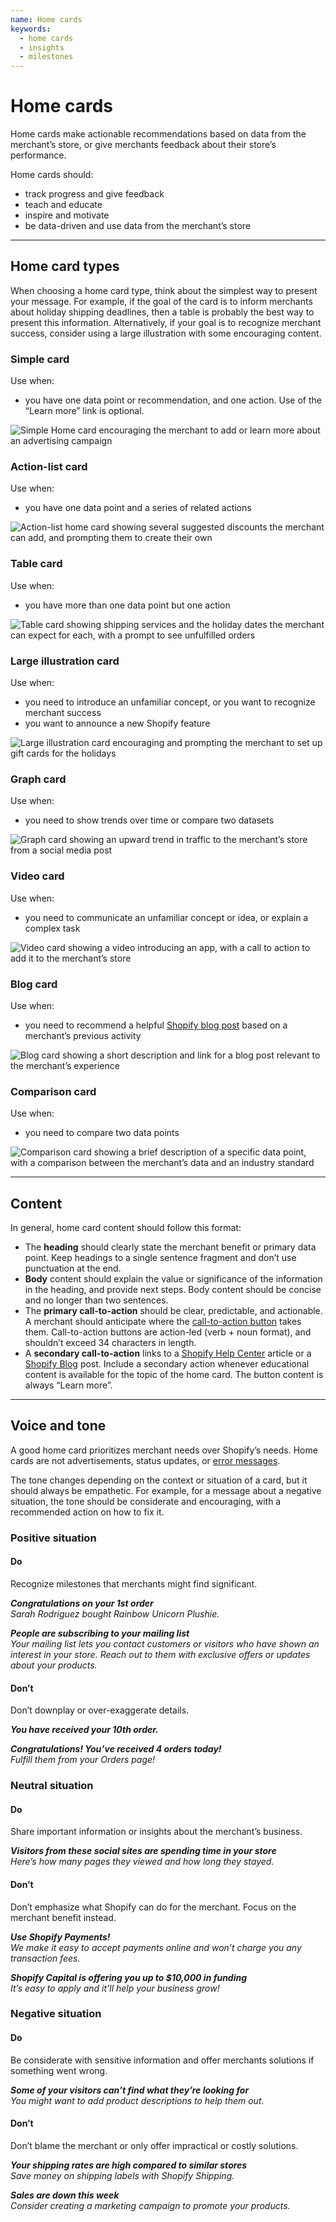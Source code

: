 ```yaml
---
name: Home cards
keywords:
  - home cards
  - insights
  - milestones
---
```


# Home cards

Home cards make actionable recommendations based on data from the merchant’s store, or give merchants feedback about their store’s performance.

Home cards should:

- track progress and give feedback
- teach and educate
- inspire and motivate
- be data-driven and use data from the merchant’s store

---

## Home card types

When choosing a home card type, think about the simplest way to present your message. For example, if the goal of the card is to inform merchants about holiday shipping deadlines, then a table is probably the best way to present this information. Alternatively, if your goal is to recognize merchant success, consider using a large illustration with some encouraging content.

### Simple card

<div class="Annotated">
  <div class="Annotated__Text">
    <p>Use when:</p>
    <ul>
      <li>
        you have one data point or recommendation, and one action. Use of the “Learn more” link is optional.  
      </li>
    </ul>
  </div>
<div class="Annotated__Media">
<div class="Image Image--border">

![Simple Home card encouraging the merchant to add or learn more about an advertising campaign](/images/home-card-page/simple-home-card@2x.png)

</div>
</div>
</div>

### Action-list card

<div class="Annotated">
  <div class="Annotated__Text">
    <p>Use when:</p>
    <ul>
      <li>
        you have one data point and a series of related actions
      </li>
    </ul>
  </div>
<div class="Annotated__Media">
<div class="Image Image--border">

![Action-list home card showing several suggested discounts the merchant can add, and prompting them to create their own](/images/home-card-page/action-list-home-card@2x.png)

</div>
</div>
</div>

### Table card

<div class="Annotated">
  <div class="Annotated__Text">
    <p>Use when:</p>
    <ul>
      <li>
        you have more than one data point but one action
      </li>
    </ul>
  </div>
<div class="Annotated__Media">
<div class="Image Image--border">

![Table card showing shipping services and the holiday dates the merchant can expect for each, with a prompt to see unfulfilled orders](/images/home-card-page/table-home-card@2x.png)

</div>
</div>
</div>

### Large illustration card

<div class="Annotated">
  <div class="Annotated__Text">
    <p>Use when:</p>
    <ul>
      <li>
        you need to introduce an unfamiliar concept, or you want to recognize merchant success
      </li>
      <li>
        you want to announce a new Shopify feature
      </li>
    </ul>
  </div>
  <div class="Annotated__Media">
  <div class="Image Image--border">

![Large illustration card encouraging and prompting the merchant to set up gift cards for the holidays](/images/home-card-page/large-illustration-home-card@2x.png)

</div>
</div>  
</div>

### Graph card

<div class="Annotated">
  <div class="Annotated__Text">
    <p>Use when:</p>
    <ul>
      <li>you need to show trends over time or compare two datasets</li>
    </ul>
  </div>
<div class="Annotated__Media">
<div class="Image Image--border">

![Graph card showing an upward trend in traffic to the merchant’s store from a social media post](/images/home-card-page/graph-home-card@2x.png)

</div>
</div>
</div>

### Video card

<div class="Annotated">
  <div class="Annotated__Text">
    <p>Use when:</p>
    <ul>
      <li>
        you need to communicate an unfamiliar concept or idea, or explain a complex task
      </li>
    </ul>
  </div>
<div class="Annotated__Media">
<div class="Image Image--border">

![Video card showing a video introducing an app, with a call to action to add it to the merchant’s store](/images/home-card-page/video-home-card@2x.png)

</div>
</div>
</div>

### Blog card

<div class="Annotated">
  <div class="Annotated__Text">
    <p>Use when:</p>
    <ul>
      <li>
        you need to recommend a helpful <a href="https://www.shopify.com/blog">Shopify blog post</a> based on a merchant’s previous activity
      </li>
    </ul>
  </div>
<div class="Annotated__Media">
  <div class="Image Image--border">

![Blog card showing a short description and link for a blog post relevant to the merchant’s experience](/images/home-card-page/blog-home-card@2x.png)

</div>
</div>
</div>

### Comparison card

<div class="Annotated">
  <div class="Annotated__Text">
    <p>Use when:</p>
    <ul>
      <li>
        you need to compare two data points
      </li>
    </ul>
  </div>
<div class="Annotated__Media">
  <div class="Image Image--border">

![Comparison card showing a brief description of a specific data point, with a comparison between the merchant’s data and an industry standard](/images/home-card-page/comparison-home-card@2x.png)

</div>
</div>
</div>

---

## Content

In general, home card content should follow this format:

- The **heading** should clearly state the merchant benefit or primary data point. Keep headings to a single sentence fragment and don’t use punctuation at the end.
- **Body** content should explain the value or significance of the information in the heading, and provide next steps. Body content should be concise and no longer than two sentences.
- The **primary call-to-action** should be clear, predictable, and actionable. A merchant should anticipate where the [call-to-action button](/content/actionable-language#section-buttons) takes them. Call-to-action buttons are action-led (verb + noun format), and shouldn’t exceed 34 characters in length.
- A **secondary call-to-action** links to a [Shopify Help Center](https://help.shopify.com/) article or a [Shopify Blog](https://www.shopify.com/blog) post. Include a secondary action whenever educational content is available for the topic of the home card. The button content is always “Learn more”.

---

## Voice and tone

A good home card prioritizes merchant needs over Shopify’s needs. Home cards are not advertisements, status updates, or [error messages](/patterns/error-messages).

The tone changes depending on the context or situation of a card, but it should always be empathetic. For example, for a message about a negative situation, the tone should be considerate and encouraging, with a recommended action on how to fix it.

### Positive situation

<!-- usagelist -->

#### Do

Recognize milestones that merchants might find significant.

_**Congratulations on your 1st order** <br />
Sarah Rodriguez bought Rainbow Unicorn Plushie._

_**People are subscribing to your mailing list** <br />
Your mailing list lets you contact customers or visitors who have shown an interest in your store. Reach out to them with exclusive offers or updates about your products._

#### Don’t

Don’t downplay or over-exaggerate details.

_**You have received your 10th order.** <br />_

_**Congratulations! You’ve received 4 orders today!** <br />
Fulfill them from your Orders page!_

<!-- end -->

### Neutral situation

<!-- usagelist -->

#### Do

Share important information or insights about the merchant’s business.

_**Visitors from these social sites are spending time in your store** <br />
Here’s how many pages they viewed and how long they stayed._

#### Don’t

Don’t emphasize what Shopify can do for the merchant. Focus on the merchant benefit instead.

_**Use Shopify Payments!** <br />
We make it easy to accept payments online and won’t charge you any transaction fees._

_**Shopify Capital is offering you up to \$10,000 in funding** <br />
It’s easy to apply and it’ll help your business grow!_

<!-- end -->

### Negative situation

<!-- usagelist -->

#### Do

Be considerate with sensitive information and offer merchants solutions if something went wrong.

_**Some of your visitors can’t find what they’re looking for** <br />
You might want to add product descriptions to help them out._

#### Don’t

Don’t blame the merchant or only offer impractical or costly solutions.

_**Your shipping rates are high compared to similar stores** <br />
Save money on shipping labels with Shopify Shipping._

_**Sales are down this week** <br />
Consider creating a marketing campaign to promote your products._

<!-- end -->

